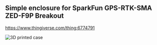 ## Simple enclosure for SparkFun GPS-RTK-SMA ZED-F9P Breakout 

https://www.thingiverse.com/thing:6774791

![3D printed case](https://cdn.thingiverse.com/assets/2d/79/53/64/a3/large_display_f9pcase10.png)
